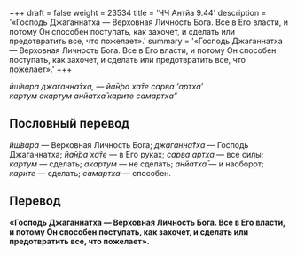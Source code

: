 +++
draft = false
weight = 23534
title = 'ЧЧ Антйа 9.44'
description = '«Господь Джаганнатха — Верховная Личность Бога. Все в Его власти, и потому Он способен поступать, как захочет, и сделать или предотвратить все, что пожелает».'
summary = '«Господь Джаганнатха — Верховная Личность Бога. Все в Его власти, и потому Он способен поступать, как захочет, и сделать или предотвратить все, что пожелает».'
+++

_ӣш́вара джаганна̄тха, — йа̄н̇ра ха̄те сарва ‘артха’  
картум акартум анйатха̄ карите самартха”_

## Пословный перевод

_ӣш́вара_ — Верховная Личность Бога; _джаганна̄тха_ — Господь Джаганнатха; _йа̄н̇ра_ _ха̄те_ — в Его руках; _сарва_ _артха_ — все силы; _картум_ — сделать; _акартум_ — не сделать; _анйатха̄_ — и наоборот; _карите_ — сделать; _самартха_ — способен.

## Перевод

**«Господь Джаганнатха — Верховная Личность Бога. Все в Его власти, и потому Он способен поступать, как захочет, и сделать или предотвратить все, что пожелает».**

